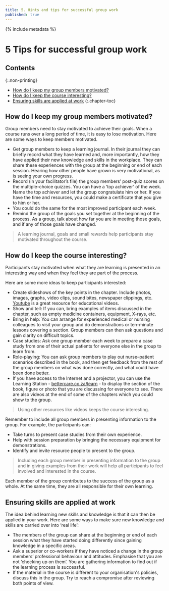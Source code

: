 ```yaml
---
title: 5. Hints and tips for successful group work
published: true
---
```


{% include metadata %}

# **5** Tips for successful group work

## Contents
{:.non-printing}

*   [How do I keep my group members motivated?](#how-do-i-keep-my-group-members-motivated)
*   [How do I keep the course interesting?](#how-do-i-keep-the-course-interesting)
*   [Ensuring skills are applied at work](#ensuring-skills-are-applied-at-work)
{:.chapter-toc}

## How do I keep my group members motivated?

Group members need to stay motivated to achieve their goals. When a course runs over a long period of time, it is easy to lose motivation. Here are some ways to keep members motivated.
 
* Get group members to keep a learning journal. In their journal they can briefly record what they have learned and, more importantly, how they have applied their new knowledge and skills in the workplace. They can share these experiences with the group at the beginning or end of each session. Hearing how other people have grown is very motivational, as is seeing your own progress. 
* Record (in your facilitator’s file) the group members’ post-quiz scores on the multiple-choice quizzes. You can have a ‘top achiever’ of the week. Name the top achiever and let the group congratulate him or her. If you have the time and resources, you could make a certificate that you give to him or her. 
* You could do the same for the most improved participant each week.
* Remind the group of the goals you set together at the beginning of the process. As a group, talk about how far you are in meeting those goals, and if any of those goals have changed. 

> A learning journal, goals and small rewards help participants stay motivated throughout the course.

## How do I keep the course interesting?

Participants stay motivated when what they are learning is presented in an interesting way and when they feel they are part of the process. 

Here are some more ideas to keep participants interested: 

* Create slideshows of the key points in the chapter. Include photos, images, graphs, video clips, sound bites, newspaper clippings, etc. [Youtube](https://www.youtube.com/) is a great resource for educational videos.
* Show and tell: If you can, bring examples of items discussed in the chapter, such as empty medicine containers, equipment, X-rays, etc.
* Bring in help: You can arrange for experienced medical or nursing colleagues to visit your group and do demonstrations or ten-minute lessons covering a section. Group members can then ask questions and gain clarity on difficult topics.
* Case studies: Ask one group member each week to prepare a case study from one of their actual patients for everyone else in the group to learn from.
* Role-playing: You can ask group members to play out nurse–patient scenarios described in the book, and then get feedback from the rest of the group members on what was done 	correctly, and what could have been done better.
* If you have access to the Internet and a projector, you can use the Learning Station - [bettercare.co.za/learn](https://www.bettercare.co.za/learn) - to display the section of the book, figure or photo that you are discussing for everyone to see. There are also videos at the end of some of the chapters which you could show to the group.
	
> Using other resources like videos keeps the course interesting.

Remember to include all group members in presenting information to the group. For example, the participants can:

* Take turns to present case studies from their own experience.
* Help with session preparation by bringing the necessary equipment for demonstrations.
* Identify and invite resource people to present to the group. 

> Including each group member in presenting information to the group and in giving examples from their work will help all participants to feel involved and interested in the course.

Each member of the group contributes to the success of the group as a whole. At the same time, they are all responsible for their own learning.

## Ensuring skills are applied at work

The idea behind learning new skills and knowledge is that it can then be applied in your work. Here are some ways to make sure new knowledge and skills are carried over into ‘real life’:

* The members of the group can share at the beginning or end of each session what they have started doing differently since gaining knowledge in a specific areas.
* Ask a superior or co-workers if they have noticed a change in the group members’ professional behaviour and attitudes. Emphasise that you are not ‘checking up on them’. You are gathering information to find out if the learning process is successful. 
* If the material in the course is different to your organisation's policies, discuss this in the group. Try to reach a compromise after reviewing both points of view.